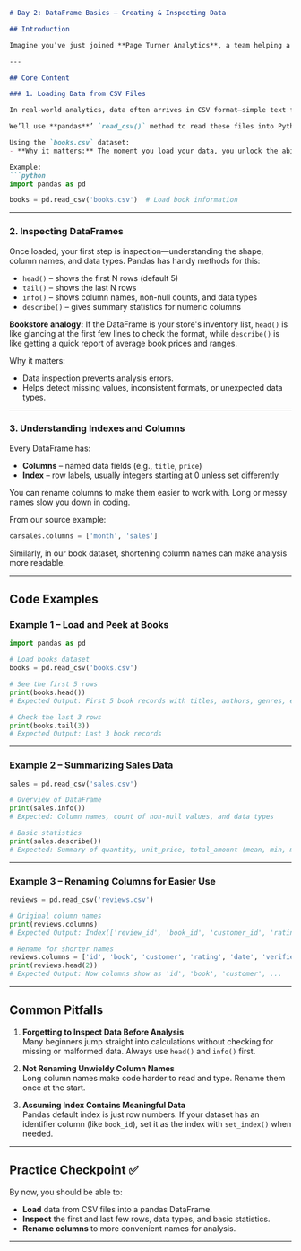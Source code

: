 ```markdown
# Day 2: DataFrame Basics – Creating & Inspecting Data

## Introduction

Imagine you’ve just joined **Page Turner Analytics**, a team helping a chain of bookstores understand their business better. Yesterday, you learned how to set up your Python environment and work with synthetic DataFrames. Today, you get to work with *real* bookstore data—loading information from CSV files and taking your first steps in exploring it. By the end, you’ll be able to load a dataset, peek into its structure, understand what’s inside, and prepare it for deeper analysis.

---

## Core Content

### 1. Loading Data from CSV Files

In real-world analytics, data often arrives in CSV format—simple text files with columns separated by commas. In our case, the bookstore provides separate CSVs for books, authors, sales, and reviews.

We’ll use **pandas**’ `read_csv()` method to read these files into Python DataFrames. A DataFrame is like a table in Excel, but with powerful built-in methods for analysis.

Using the `books.csv` dataset:
- **Why it matters:** The moment you load your data, you unlock the ability to use pandas’ tools for data cleaning and visualization. If the data is wrong, everything downstream will be wrong.

Example:
```python
import pandas as pd

books = pd.read_csv('books.csv')  # Load book information
```

---

### 2. Inspecting DataFrames

Once loaded, your first step is inspection—understanding the shape, column names, and data types. Pandas has handy methods for this:

- `head()` – shows the first N rows (default 5)  
- `tail()` – shows the last N rows  
- `info()` – shows column names, non-null counts, and data types  
- `describe()` – gives summary statistics for numeric columns

**Bookstore analogy:** If the DataFrame is your store's inventory list, `head()` is like glancing at the first few lines to check the format, while `describe()` is like getting a quick report of average book prices and ranges.

Why it matters:
- Data inspection prevents analysis errors.
- Helps detect missing values, inconsistent formats, or unexpected data types.

---

### 3. Understanding Indexes and Columns

Every DataFrame has:
- **Columns** – named data fields (e.g., `title`, `price`)
- **Index** – row labels, usually integers starting at 0 unless set differently

You can rename columns to make them easier to work with. Long or messy names slow you down in coding.

From our source example:
```python
carsales.columns = ['month', 'sales']
```
Similarly, in our book dataset, shortening column names can make analysis more readable.

---

## Code Examples

### Example 1 – Load and Peek at Books
```python
import pandas as pd

# Load books dataset
books = pd.read_csv('books.csv')

# See the first 5 rows
print(books.head())
# Expected Output: First 5 book records with titles, authors, genres, etc.

# Check the last 3 rows
print(books.tail(3))
# Expected Output: Last 3 book records
```

---

### Example 2 – Summarizing Sales Data
```python
sales = pd.read_csv('sales.csv')

# Overview of DataFrame
print(sales.info())
# Expected: Column names, count of non-null values, and data types

# Basic statistics
print(sales.describe())
# Expected: Summary of quantity, unit_price, total_amount (mean, min, max)
```

---

### Example 3 – Renaming Columns for Easier Use
```python
reviews = pd.read_csv('reviews.csv')

# Original column names
print(reviews.columns)
# Expected Output: Index(['review_id', 'book_id', 'customer_id', 'rating', 'review_date', 'verified_purchase'], dtype='object')

# Rename for shorter names
reviews.columns = ['id', 'book', 'customer', 'rating', 'date', 'verified']
print(reviews.head(2))
# Expected Output: Now columns show as 'id', 'book', 'customer', ...
```

---

## Common Pitfalls

1. **Forgetting to Inspect Data Before Analysis**  
   Many beginners jump straight into calculations without checking for missing or malformed data. Always use `head()` and `info()` first.

2. **Not Renaming Unwieldy Column Names**  
   Long column names make code harder to read and type. Rename them once at the start.

3. **Assuming Index Contains Meaningful Data**  
   Pandas default index is just row numbers. If your dataset has an identifier column (like `book_id`), set it as the index with `set_index()` when needed.

---

## Practice Checkpoint ✅

By now, you should be able to:

- **Load** data from CSV files into a pandas DataFrame.  
- **Inspect** the first and last few rows, data types, and basic statistics.  
- **Rename columns** to more convenient names for analysis.

---
```